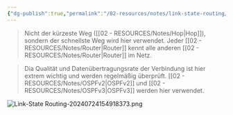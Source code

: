 ```yaml
---
{"dg-publish":true,"permalink":"/02-resources/notes/link-state-routing/","tags":["informatik/netzwerk/protokoll"],"noteIcon":"","updated":"2025-09-10T16:35:26.348+02:00"}
---
```


>Nicht der kürzeste Weg ([[02 - RESOURCES/Notes/Hop\|Hop]]), sondern der schnellste Weg wird hier verwendet.
>Jeder [[02 - RESOURCES/Notes/Router\|Router]] kennt alle anderen [[02 - RESOURCES/Notes/Router\|Router]] im Netz.

>Dia Qualität und Datenübertragungsrate der Verbindung ist hier extrem wichtig und werden regelmäßig überprüft.
>[[02 - RESOURCES/Notes/OSPFv2\|OSPFv2]] und [[02 - RESOURCES/Notes/OSPFv3\|OSPFv3]] werden hier verwendet.

![Link-State Routing-20240724154918373.png](/img/user/02%20-%20RESOURCES/Files/IMG/Link-State%20Routing-20240724154918373.png)